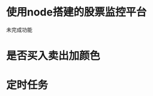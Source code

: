 <!--
 * @Author: 悦者生存 1002783067@qq.com
 * @Date: 2023-03-09 21:43:01
 * @LastEditors: 悦者生存 1002783067@qq.com
 * @LastEditTime: 2023-07-24 23:58:45
 * @FilePath: /nodeTrade/README.md
 * @Description: 这是默认设置,请设置`customMade`, 打开koroFileHeader查看配置 进行设置: https://github.com/OBKoro1/koro1FileHeader/wiki/%E9%85%8D%E7%BD%AE
-->
# 使用node搭建的股票监控平台

未完成功能

# 是否买入卖出加颜色
# 定时任务

